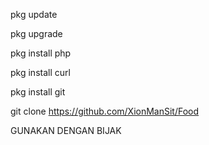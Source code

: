 pkg update

pkg upgrade

pkg install php

pkg install curl

pkg install git


git clone https://github.com/XionManSit/Food



GUNAKAN DENGAN BIJAK
 
